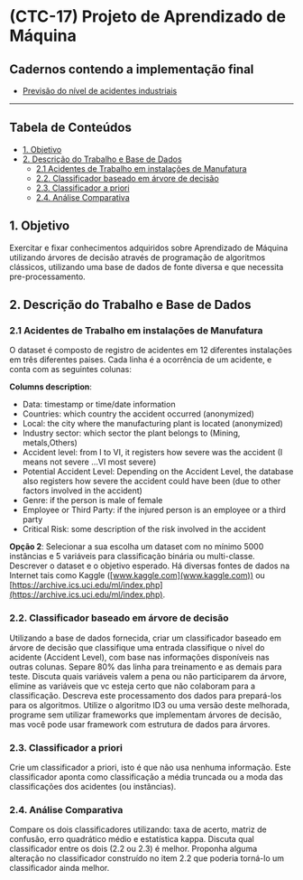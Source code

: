 # (CTC-17) Projeto de Aprendizado de Máquina

## <a name='CadernoscontendoaimplementaofinalWIP'></a>Cadernos contendo a implementação final
- [Previsão do nível de acidentes industriais](decision-tree.ipynb)

---

## <a name='Descriodasatividades'></a>Tabela de Conteúdos

<!-- vscode-markdown-toc -->
* [1. Objetivo](#Objetivo)
* [2. Descrição do Trabalho e Base de Dados](#DescriodoTrabalhoeBasedeDados)
	* [2.1 Acidentes de Trabalho em instalações de Manufatura](#AcidentesdeTrabalhoeminstalaesdeManufatura)
	* [ 2.2. Classificador baseado em árvore de decisão](#2.2.Classificadorbaseadoemrvorededeciso)
	* [2.3. Classificador a priori](#Classificadorapriori)
	* [2.4. Análise Comparativa](#AnliseComparativa)

<!-- vscode-markdown-toc-config
	numbering=false
	autoSave=true
	/vscode-markdown-toc-config -->
<!-- /vscode-markdown-toc -->


## <a name='Objetivo'></a>1. Objetivo
Exercitar e fixar conhecimentos adquiridos sobre Aprendizado de Máquina utilizando árvores de decisão através de programação de algoritmos clássicos, utilizando uma base de dados de fonte diversa e que necessita pre-processamento.

## <a name='DescriodoTrabalhoeBasedeDados'></a>2. Descrição do Trabalho e Base de Dados

### <a name='AcidentesdeTrabalhoeminstalaesdeManufatura'></a>2.1 Acidentes de Trabalho em instalações de Manufatura

O dataset é composto de registro de acidentes em 12 diferentes instalações em três diferentes paises. Cada linha é a ocorrência de um acidente, e conta com as seguintes colunas:

**Columns description**:
* Data: timestamp or time/date information
* Countries: which country the accident occurred (anonymized)
* Local: the city where the manufacturing plant is located (anonymized)
* Industry sector: which sector the plant belongs to (Mining, metals,Others)
* Accident level: from I to VI, it registers how severe was the accident (I means not severe ...VI most severe)
* Potential Accident Level: Depending on the Accident Level, the database also registers how severe the accident could have been (due to other factors involved in the accident)
* Genre: if the person is male of female
* Employee or Third Party: if the injured person is an employee or a third party
* Critical Risk: some description of the risk involved in the accident

**Opção 2**: Selecionar a sua escolha um dataset com no mínimo 5000 instâncias e 5 variáveis para classificação binária
ou multi-classe. Descrever o dataset e o objetivo esperado. Há diversas fontes de dados na Internet tais como Kaggle
([www.kaggle.com](www.kaggle.com)) ou [https://archive.ics.uci.edu/ml/index.php](https://archive.ics.uci.edu/ml/index.php).

### <a name='2.2.Classificadorbaseadoemrvorededeciso'></a> 2.2. Classificador baseado em árvore de decisão 
Utilizando a base de dados fornecida, criar um classificador baseado em árvore de decisão que classifique uma  entrada classifique o nível do acidente (Accident Level), com base nas informações disponíveis nas outras colunas. Separe 80% das linha para treinamento e as demais para teste. Discuta quais variáveis valem a pena ou não participarem  da árvore, elimine as variáveis que vc esteja certo que não colaboram para a classificação. Descreva este processamento  dos dados para prepará-los para os algoritmos. Utilize o algoritmo ID3 ou uma versão deste melhorada, programe sem  utilizar frameworks que implementam árvores de decisão, mas você pode usar framework com estrutura de dados para  árvores.

### <a name='Classificadorapriori'></a>2.3. Classificador a priori
Crie um classificador a priori, isto é que não usa nenhuma informação. Este classificador aponta como classificação a média truncada ou a moda das classificações dos acidentes (ou instâncias).

### <a name='AnliseComparativa'></a>2.4. Análise Comparativa
Compare os dois classificadores utilizando: taxa de acerto, matriz de confusão, erro quadrático médio e estatística kappa. Discuta qual classificador entre os dois (2.2 ou 2.3) é melhor. Proponha alguma alteração no classificador construído no item 2.2 que poderia torná-lo um classificador ainda melhor.